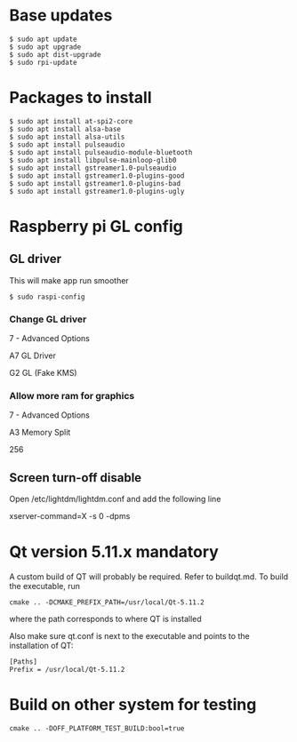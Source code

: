# Base updates

```console
$ sudo apt update
$ sudo apt upgrade
$ sudo apt dist-upgrade
$ sudo rpi-update
```

# Packages to install
```console
$ sudo apt install at-spi2-core
$ sudo apt install alsa-base
$ sudo apt install alsa-utils
$ sudo apt install pulseaudio
$ sudo apt install pulseaudio-module-bluetooth
$ sudo apt install libpulse-mainloop-glib0
$ sudo apt install gstreamer1.0-pulseaudio
$ sudo apt install gstreamer1.0-plugins-good
$ sudo apt install gstreamer1.0-plugins-bad
$ sudo apt install gstreamer1.0-plugins-ugly
```

# Raspberry pi GL config

## GL driver
This will make app run smoother

```console
$ sudo raspi-config
```

### Change GL driver
7 - Advanced Options

A7 GL Driver

G2 GL (Fake KMS)

### Allow more ram for graphics
7 - Advanced Options

A3 Memory Split

256

## Screen turn-off disable
Open /etc/lightdm/lightdm.conf and add the following line

xserver-command=X -s 0 -dpms

# Qt version 5.11.x mandatory

A custom build of QT will probably be required. Refer to buildqt.md. To build the executable, run

```console
cmake .. -DCMAKE_PREFIX_PATH=/usr/local/Qt-5.11.2
```

where the path corresponds to where QT is installed

Also make sure qt.conf is next to the executable and points to the installation of QT:

```
[Paths]
Prefix = /usr/local/Qt-5.11.2
```

# Build on other system for testing

```console
cmake .. -DOFF_PLATFORM_TEST_BUILD:bool=true
```
